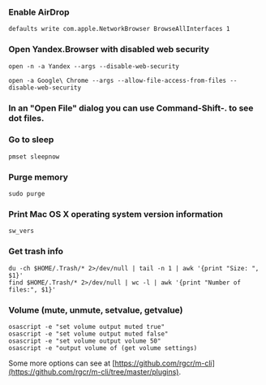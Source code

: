 ### Enable AirDrop

    defaults write com.apple.NetworkBrowser BrowseAllInterfaces 1

### Open Yandex.Browser with disabled web security

    open -n -a Yandex --args --disable-web-security

    open -a Google\ Chrome --args --allow-file-access-from-files --disable-web-security

### In an "Open File" dialog you can use Command-Shift-. to see dot files.

### Go to sleep

    pmset sleepnow

### Purge memory

    sudo purge

### Print Mac OS X operating system version information

    sw_vers

### Get trash info

    du -ch $HOME/.Trash/* 2>/dev/null | tail -n 1 | awk '{print "Size: ", $1}'
    find $HOME/.Trash/* 2>/dev/null | wc -l | awk '{print "Number of files:", $1}'

### Volume (mute, unmute, setvalue, getvalue)

    osascript -e "set volume output muted true"
    osascript -e "set volume output muted false"
    osascript -e "set volume output volume 50"
    osascript -e "output volume of (get volume settings)


Some more options can see at [https://github.com/rgcr/m-cli](https://github.com/rgcr/m-cli/tree/master/plugins).